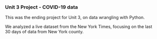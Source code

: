 ### Unit 3 Project - COVID-19 data

This was the ending project for Unit 3, on data wrangling with Python.

We analyzed a live dataset from the New York Times, focusing on the last 30 days of data from New York county.  
